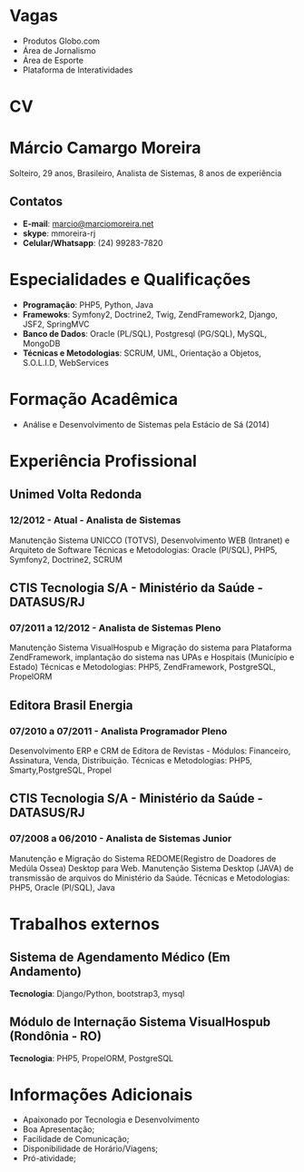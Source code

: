 Vagas
====

 * Produtos Globo.com
 * Área de Jornalismo
 * Área de Esporte
 * Plataforma de Interatividades

CV
===

# Márcio Camargo Moreira
Solteiro, 29 anos, Brasileiro, Analista de Sistemas, 8 anos de experiência

## Contatos
* **E-mail**: marcio@marciomoreira.net
* **skype**: mmoreira-rj
* **Celular/Whatsapp**: (24) 99283-7820

# Especialidades e Qualificações

 * **Programação**: PHP5, Python, Java
 * **Framewoks**: Symfony2, Doctrine2, Twig, ZendFramework2, Django, JSF2, SpringMVC
 * **Banco de Dados**: Oracle (PL/SQL), Postgresql (PG/SQL), MySQL, MongoDB
 * **Técnicas e Metodologias**: SCRUM, UML, Orientação a Objetos, S.O.L.I.D, WebServices

# Formação Acadêmica
 * Análise e Desenvolvimento de Sistemas pela Estácio de Sá (2014)

# Experiência Profissional
## Unimed Volta Redonda
### 12/2012 - Atual - Analista de Sistemas

Manutenção Sistema UNICCO (TOTVS), Desenvolvimento WEB (Intranet) e Arquiteto de Software
Técnicas e Metodologias: Oracle (Pl/SQL), PHP5, Symfony2, Doctrine2, SCRUM

## CTIS Tecnologia S/A - Ministério da Saúde - DATASUS/RJ
### 07/2011 a 12/2012 - Analista de Sistemas Pleno
Manutenção Sistema VisualHospub e Migração do sistema para Plataforma ZendFramework,
implantação do sistema nas UPAs e Hospitais (Município e Estado)
Técnicas e Metodologias: PHP5, ZendFramework, PostgreSQL, PropelORM

## Editora Brasil Energia
### 07/2010 a 07/2011 - Analista Programador Pleno
Desenvolvimento ERP e CRM de Editora de Revistas - Módulos: Financeiro, Assinatura, Venda,
Distribuição.
Técnicas e Metodologias: PHP5, Smarty,PostgreSQL, Propel

## CTIS Tecnologia S/A - Ministério da Saúde - DATASUS/RJ
### 07/2008 a 06/2010 - Analista de Sistemas Junior
Manutenção e Migração do Sistema REDOME(Registro de Doadores de Medúla Ossea) Desktop para
Web. Manutenção Sistema Desktop (JAVA) de transmissão de arquivos do Ministério da Saúde.
Técnicas e Metodologias: PHP5, Oracle (Pl/SQL), Java

# Trabalhos externos

## Sistema de Agendamento Médico (Em Andamento)
**Tecnologia**: Django/Python, bootstrap3, mysql

## Módulo de Internação Sistema VisualHospub (Rondônia - RO)
**Tecnologia**: PHP5, PropelORM, PostgreSQL

# Informações Adicionais
* Apaixonado por Tecnologia e Desenvolvimento
* Boa Apresentação;
* Facilidade de Comunicação;
* Disponibilidade de Horário/Viagens;
* Pró-atividade;






